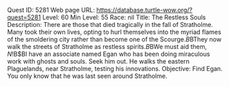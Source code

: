Quest ID: 5281
Web page URL: https://database.turtle-wow.org/?quest=5281
Level: 60
Min Level: 55
Race: nil
Title: The Restless Souls
Description: There are those that died tragically in the fall of Stratholme. Many took their own lives, opting to hurl themselves into the myriad flames of the smoldering city rather than become one of the Scourge.$B$BThey now walk the streets of Stratholme as restless spirits.$B$BWe must aid them, $N!$B$BI have an associate named Egan who has been doing miraculous work with ghosts and souls. Seek him out. He walks the eastern Plaguelands, near Stratholme, testing his innovations.
Objective: Find Egan. You only know that he was last seen around Stratholme.
